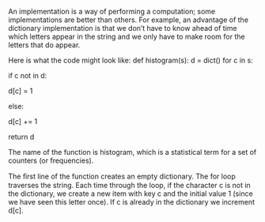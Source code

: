 An implementation is a way of performing a computation; some implementations are better than others. For example, an advantage of the dictionary implementation is that we don’t have to know ahead of time which letters appear in the string and we only have to make room for the letters that do appear.

Here is what the code might look like: def histogram(s): d = dict() for c in s:

if c not in d:

d[c] = 1

else:

d[c] += 1

return d

The name of the function is histogram, which is a statistical term for a set of counters (or frequencies).

The ﬁrst line of the function creates an empty dictionary. The for loop traverses the string. Each time through the loop, if the character c is not in the dictionary, we create a new item with key c and the initial value 1 (since we have seen this letter once). If c is already in the dictionary we increment d[c].